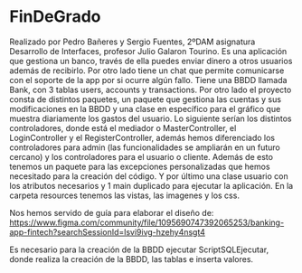 # FinDeGrado
Realizado por Pedro Bañeres y Sergio Fuentes, 2ºDAM asignatura Desarrollo de Interfaces, profesor Julio Galaron Tourino.
Es una aplicación que gestiona un banco,  través de ella puedes enviar dinero a otros usuarios además de recibirlo. Por otro lado tiene un chat que permite comunicarse con el soporte de la app por si ocurre algún fallo.
Tiene una BBDD llamada Bank, con 3 tablas users, accounts y transactions.
Por otro lado el proyecto consta de distintos paquetes, un paquete que gestiona las cuentas y sus modificaciones en la BBDD y una clase en específico para el gráfico que muestra diariamente los gastos del usuario.
Lo siguiente serían los distintos controladores, donde está el mediador o MasterController, el LoginController y el RegisterController, además hemos diferenciado los controladores para admin (las funcionalidades se ampliarán en un futuro cercano) y los controladores para el usuario o cliente.
Además de esto tenemos un paquete para las excepciones personalizadas que hemos necesitado para la creación del código.
Y por último una clase usuario con los atributos necesarios y 1 main duplicado para ejecutar la aplicación.
En la carpeta resources tenemos las vistas, las imagenes y los css.

Nos hemos servido de guía para elaborar el diseño de: https://www.figma.com/community/file/1095690747392065253/banking-app-fintech?searchSessionId=lsvi9ivg-hzehy4nsgt4

Es necesario para la creación de la BBDD ejecutar ScriptSQLEjecutar, donde realiza la creación de la BBDD, las tablas e inserta valores.